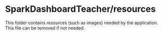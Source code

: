 # SparkDashboardTeacher/resources

This folder contains resources (such as images) needed by the application. This file can
be removed if not needed.
